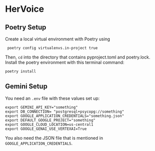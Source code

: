 # HerVoice

## Poetry Setup

Create a local virtual environment with Poetry using
```
 poetry config virtualenvs.in-project true
```
Then, `cd` into the directory that contains pyproject.toml and poetry.lock. Install the poetry environment with this terminal command:
```
poetry install
```

## Gemini Setup
You need an `.env` file with these values set up:
```
export GEMINI_API_KEY="something"
export DB_CONNECTION= "postgresql+psycopg://something"
export GOOGLE_APPLICATION_CREDENTIALS="something.json"
export DEFAULT_GOOGLE_PROJECT="something"
export GOOGLE_CLOUD_LOCATION=us-central1
export GOOGLE_GENAI_USE_VERTEXAI=True

```

You also need the JSON file that is mentioned in `GOOGLE_APPLICATION_CREDENTIALS`.